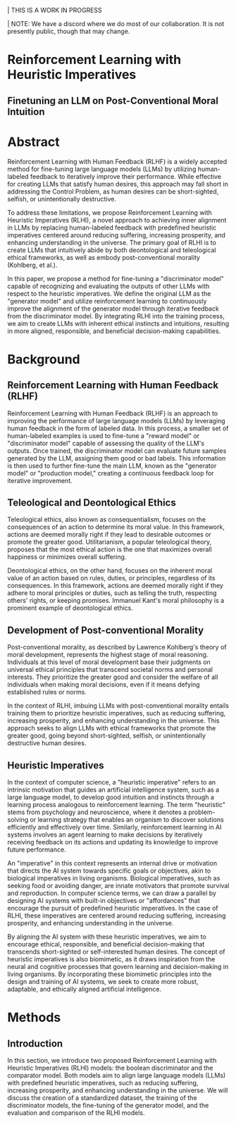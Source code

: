 | THIS IS A WORK IN PROGRESS

| NOTE: We have a discord where we do most of our collaboration. It is not presently public, though that may change. 

# Reinforcement Learning with Heuristic Imperatives

## Finetuning an LLM on Post-Conventional Moral Intuition

# Abstract

Reinforcement Learning with Human Feedback (RLHF) is a widely accepted method for fine-tuning large language models (LLMs) by utilizing human-labeled feedback to iteratively improve their performance. While effective for creating LLMs that satisfy human desires, this approach may fall short in addressing the Control Problem, as human desires can be short-sighted, selfish, or unintentionally destructive.

To address these limitations, we propose Reinforcement Learning with Heuristic Imperatives (RLHI), a novel approach to achieving inner alignment in LLMs by replacing human-labeled feedback with predefined heuristic imperatives centered around reducing suffering, increasing prosperity, and enhancing understanding in the universe. The primary goal of RLHI is to create LLMs that intuitively abide by both deontological and teleological ethical frameworks, as well as embody post-conventional morality (Kohlberg, et al.).

In this paper, we propose a method for fine-tuning a "discriminator model" capable of recognizing and evaluating the outputs of other LLMs with respect to the heuristic imperatives. We define the original LLM as the "generator model" and utilize reinforcement learning to continuously improve the alignment of the generator model through iterative feedback from the discriminator model. By integrating RLHI into the training process, we aim to create LLMs with inherent ethical instincts and intuitions, resulting in more aligned, responsible, and beneficial decision-making capabilities.

# Background

## Reinforcement Learning with Human Feedback (RLHF)

Reinforcement Learning with Human Feedback (RLHF) is an approach to improving the performance of large language models (LLMs) by leveraging human feedback in the form of labeled data. In this process, a smaller set of human-labeled examples is used to fine-tune a "reward model" or "discriminator model" capable of assessing the quality of the LLM's outputs. Once trained, the discriminator model can evaluate future samples generated by the LLM, assigning them good or bad labels. This information is then used to further fine-tune the main LLM, known as the "generator model" or "production model," creating a continuous feedback loop for iterative improvement.

## Teleological and Deontological Ethics

Teleological ethics, also known as consequentialism, focuses on the consequences of an action to determine its moral value. In this framework, actions are deemed morally right if they lead to desirable outcomes or promote the greater good. Utilitarianism, a popular teleological theory, proposes that the most ethical action is the one that maximizes overall happiness or minimizes overall suffering.

Deontological ethics, on the other hand, focuses on the inherent moral value of an action based on rules, duties, or principles, regardless of its consequences. In this framework, actions are deemed morally right if they adhere to moral principles or duties, such as telling the truth, respecting others' rights, or keeping promises. Immanuel Kant's moral philosophy is a prominent example of deontological ethics.

## Development of Post-conventional Morality

Post-conventional morality, as described by Lawrence Kohlberg's theory of moral development, represents the highest stage of moral reasoning. Individuals at this level of moral development base their judgments on universal ethical principles that transcend societal norms and personal interests. They prioritize the greater good and consider the welfare of all individuals when making moral decisions, even if it means defying established rules or norms.

In the context of RLHI, imbuing LLMs with post-conventional morality entails training them to prioritize heuristic imperatives, such as reducing suffering, increasing prosperity, and enhancing understanding in the universe. This approach seeks to align LLMs with ethical frameworks that promote the greater good, going beyond short-sighted, selfish, or unintentionally destructive human desires.

## Heuristic Imperatives

In the context of computer science, a "heuristic imperative" refers to an intrinsic motivation that guides an artificial intelligence system, such as a large language model, to develop good intuition and instincts through a learning process analogous to reinforcement learning. The term "heuristic" stems from psychology and neuroscience, where it denotes a problem-solving or learning strategy that enables an organism to discover solutions efficiently and effectively over time. Similarly, reinforcement learning in AI systems involves an agent learning to make decisions by iteratively receiving feedback on its actions and updating its knowledge to improve future performance.

An "imperative" in this context represents an internal drive or motivation that directs the AI system towards specific goals or objectives, akin to biological imperatives in living organisms. Biological imperatives, such as seeking food or avoiding danger, are innate motivators that promote survival and reproduction. In computer science terms, we can draw a parallel by designing AI systems with built-in objectives or "affordances" that encourage the pursuit of predefined heuristic imperatives. In the case of RLHI, these imperatives are centered around reducing suffering, increasing prosperity, and enhancing understanding in the universe.

By aligning the AI system with these heuristic imperatives, we aim to encourage ethical, responsible, and beneficial decision-making that transcends short-sighted or self-interested human desires. The concept of heuristic imperatives is also biomimetic, as it draws inspiration from the neural and cognitive processes that govern learning and decision-making in living organisms. By incorporating these biomimetic principles into the design and training of AI systems, we seek to create more robust, adaptable, and ethically aligned artificial intelligence.

# Methods

## Introduction

In this section, we introduce two proposed Reinforcement Learning with Heuristic Imperatives (RLHI) models: the boolean discriminator and the comparator model. Both models aim to align large language models (LLMs) with predefined heuristic imperatives, such as reducing suffering, increasing prosperity, and enhancing understanding in the universe. We will discuss the creation of a standardized dataset, the training of the discriminator models, the fine-tuning of the generator model, and the evaluation and comparison of the RLHI models.

